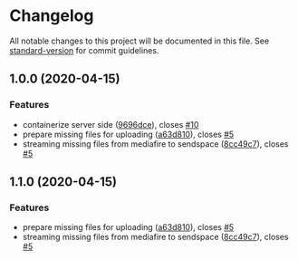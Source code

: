 # Changelog

All notable changes to this project will be documented in this file. See [standard-version](https://github.com/conventional-changelog/standard-version) for commit guidelines.

## 1.0.0 (2020-04-15)


### Features

* containerize server side ([9696dce](https://github.com/yan-jun-liu/SOA_service/commit/9696dce8e24cf48560761e967ccaa4418a702685)), closes [#10](https://github.com/yan-jun-liu/SOA_service/issues/10)
* prepare missing files for uploading ([a63d810](https://github.com/yan-jun-liu/SOA_service/commit/a63d81091bfb762d478b8be632bc80156f3810dc)), closes [#5](https://github.com/yan-jun-liu/SOA_service/issues/5)
* streaming missing files from mediafire to sendspace ([8cc49c7](https://github.com/yan-jun-liu/SOA_service/commit/8cc49c7e4a7d9e33835c06847b23154ab182f297)), closes [#5](https://github.com/yan-jun-liu/SOA_service/issues/5)

## 1.1.0 (2020-04-15)


### Features

* prepare missing files for uploading ([a63d810](https://github.com/yan-jun-liu/SOA_service/commit/a63d81091bfb762d478b8be632bc80156f3810dc)), closes [#5](https://github.com/yan-jun-liu/SOA_service/issues/5)
* streaming missing files from mediafire to sendspace ([8cc49c7](https://github.com/yan-jun-liu/SOA_service/commit/8cc49c7e4a7d9e33835c06847b23154ab182f297)), closes [#5](https://github.com/yan-jun-liu/SOA_service/issues/5)

